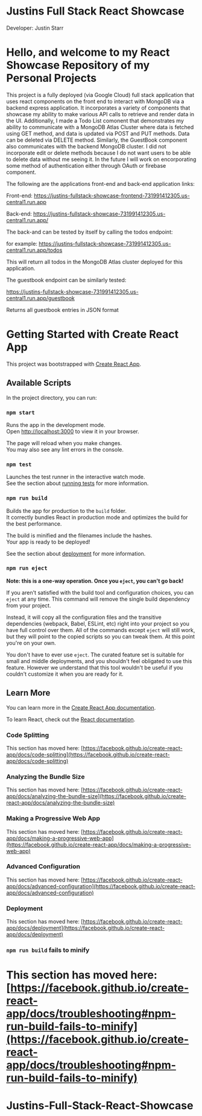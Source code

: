# Justins Full Stack React Showcase
Developer: Justin Starr

# Hello, and welcome to my React Showcase Repository of my Personal Projects

This project is a fully deployed (via Google Cloud) full stack application that uses react components on the front end to interact with MongoDB via a backend express application. It incorporates a variety of components that showcase my ability to make various API calls to retrieve and render data in the UI. Additionally, I made a Todo List comonent that demonstrates my ability to communicate with a MongoDB Atlas Cluster where data is fetched using GET method, and data is updated via POST and PUT methods. Data can be deleted via DELETE method. Similarly, the GuestBook component also communicates with the backend MongoDB cluster. I did not incorporate edit or delete methods because I do not want users to be able to delete data without me seeing it. In the future I will work on encorporating some method of authentication either through OAuth or firebase component. 

The following are the applications front-end and back-end application links:

Front-end: https://justins-fullstack-showcase-frontend-731991412305.us-central1.run.app

Back-end: https://justins-fullstack-showcase-731991412305.us-central1.run.app/


The back-and can be tested by itself by calling the todos endpoint:

for example: https://justins-fullstack-showcase-731991412305.us-central1.run.app/todos 

This will return all todos in the MongoDB Atlas cluster deployed for this application.

The guestbook endpoint can be similarly tested:

https://justins-fullstack-showcase-731991412305.us-central1.run.app/guestbook

Returns all guestbook entries in JSON format



# Getting Started with Create React App

This project was bootstrapped with [Create React App](https://github.com/facebook/create-react-app).

## Available Scripts

In the project directory, you can run:

### `npm start`

Runs the app in the development mode.\
Open [http://localhost:3000](http://localhost:3000) to view it in your browser.

The page will reload when you make changes.\
You may also see any lint errors in the console.

### `npm test`

Launches the test runner in the interactive watch mode.\
See the section about [running tests](https://facebook.github.io/create-react-app/docs/running-tests) for more information.

### `npm run build`

Builds the app for production to the `build` folder.\
It correctly bundles React in production mode and optimizes the build for the best performance.

The build is minified and the filenames include the hashes.\
Your app is ready to be deployed!

See the section about [deployment](https://facebook.github.io/create-react-app/docs/deployment) for more information.

### `npm run eject`

**Note: this is a one-way operation. Once you `eject`, you can't go back!**

If you aren't satisfied with the build tool and configuration choices, you can `eject` at any time. This command will remove the single build dependency from your project.

Instead, it will copy all the configuration files and the transitive dependencies (webpack, Babel, ESLint, etc) right into your project so you have full control over them. All of the commands except `eject` will still work, but they will point to the copied scripts so you can tweak them. At this point you're on your own.

You don't have to ever use `eject`. The curated feature set is suitable for small and middle deployments, and you shouldn't feel obligated to use this feature. However we understand that this tool wouldn't be useful if you couldn't customize it when you are ready for it.

## Learn More

You can learn more in the [Create React App documentation](https://facebook.github.io/create-react-app/docs/getting-started).

To learn React, check out the [React documentation](https://reactjs.org/).

### Code Splitting

This section has moved here: [https://facebook.github.io/create-react-app/docs/code-splitting](https://facebook.github.io/create-react-app/docs/code-splitting)

### Analyzing the Bundle Size

This section has moved here: [https://facebook.github.io/create-react-app/docs/analyzing-the-bundle-size](https://facebook.github.io/create-react-app/docs/analyzing-the-bundle-size)

### Making a Progressive Web App

This section has moved here: [https://facebook.github.io/create-react-app/docs/making-a-progressive-web-app](https://facebook.github.io/create-react-app/docs/making-a-progressive-web-app)

### Advanced Configuration

This section has moved here: [https://facebook.github.io/create-react-app/docs/advanced-configuration](https://facebook.github.io/create-react-app/docs/advanced-configuration)

### Deployment

This section has moved here: [https://facebook.github.io/create-react-app/docs/deployment](https://facebook.github.io/create-react-app/docs/deployment)

### `npm run build` fails to minify

This section has moved here: [https://facebook.github.io/create-react-app/docs/troubleshooting#npm-run-build-fails-to-minify](https://facebook.github.io/create-react-app/docs/troubleshooting#npm-run-build-fails-to-minify)
=======
# Justins-Full-Stack-React-Showcase

